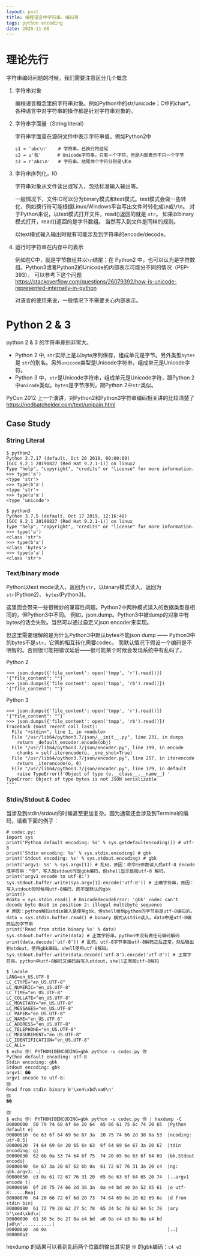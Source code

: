 ```yaml
---
layout: post
title: 编程语言中字符串、编码等
tags: python encoding
date: 2020-11-08
---
```


理论先行
=========
字符串编码问题的时候，我们需要注意区分几个概念

1. 字符串对象

   编程语言概念里的字符串对象。例如Python中的str/unicode；C中的char*。各种语言中对字符串的操作都是针对字符串对象的。

1. 字符串字面量（String literal）

   字符串字面量在源码文件中表示字符串值。例如Python2中

   ``` py2
   s1 = 'abc\n'    # 字符串，已换行符结尾
   s2 = u'我'      # Unicode字符串，只有一个字符，但是内部表示不只一个字节
   s3 = r'abc\n'   # 字符串，结尾两个字符分别是\和n
   ```

1. 字符串序列化，IO

   字符串对象从文件读出或写入，包括标准输入输出等。

   一般情况下，文件IO可以分为binary模式和text模式。text模式会做一些转化，例如换行符可能根据Linux/Windows平台写出文件时转化成\n或\r\n。
   对于Python来说，以text模式打开文件，read()返回的就是 `str`。
   如果以binary模式打开，read()返回的是字节数组。
   当然写入到文件是同样的规则。

   以text模式输入输出时就有可能涉及到字符串的encode/decode。

1. 运行时字符串在内存中的表示

   例如在C中，就是字节数组并以`\n`结尾；在 Python2 中，也可以认为是字符数组。Python3或者Python2的Unicode的内部表示可能分不同的情况（PEP-393）。
   可以参考下这个问题 https://stackoverflow.com/questions/26079392/how-is-unicode-represented-internally-in-python

   对语言的使用来说，一般情况下不需要关心内部表示。

Python 2 & 3
=============
python 2 & 3 的字符串差别非常大。

* Python 2 中, `str`实际上是以byte序列保存，组成单元是字节。另外类型`bytes` 是 `str`的别名。另外`unicode`类型是Unicode字符串，组成单元是Unicode字符。
* Python 3 中，`str`是Unicode字符串，组成单元是Unicode字符，跟Python 2中`unicode`类似。`bytes`是字节序列，跟Python 2中`str`类似。

PyCon 2012 上一个演讲，对Python2和Python3字符串编码相关讲的比较清楚了 https://nedbatchelder.com/text/unipain.html

Case Study
---------------

### String Literal
```
$ python2
Python 2.7.17 (default, Oct 20 2019, 00:00:00)
[GCC 9.2.1 20190827 (Red Hat 9.2.1-1)] on linux2
Type "help", "copyright", "credits" or "license" for more information.
>>> type('a')
<type 'str'>
>>> type(b'a')
<type 'str'>
>>> type(u'a')
<type 'unicode'>

$ python3
Python 3.7.5 (default, Oct 17 2019, 12:16:48)
[GCC 9.2.1 20190827 (Red Hat 9.2.1-1)] on linux
Type "help", "copyright", "credits" or "license" for more information.
>>> type('a')
<class 'str'>
>>> type(b'a')
<class 'bytes'>
>>> type(u'a')
<class 'str'>
```

### Text/binary mode

Python以text mode读入，返回为`str`，以binary模式读入，返回为`str`(Python2)， `bytes`(Python3)。

这里面会带来一些很微妙的兼容性问题。Python2中两种模式读入的数据类型是相同的，但Python3中不同。
例如，json.dump。Python3中被dump的对象中有bytes的话会失败。当然可以通过自定义json encoder来实现。

但这里需要理解的是为什么Python3中默认bytes不能json dump —— Python3中的bytes不是`str`，它俩的相互转化需要codec。
而默认情况下假设一个编码是不明智的。否则很可能把错误延后——很可能某个时候会发现系统中有乱码了。

Python 2

```
>>> json.dumps({'file_content': open('tmpp', 'r').read()})
'{"file_content": ""}'
>>> json.dumps({'file_content': open('tmpp', 'rb').read()})
'{"file_content": ""}'
```

Python 3

```
>>> json.dumps({'file_content': open('tmpp', 'r').read()})
'{"file_content": ""}'
>>> json.dumps({'file_content': open('tmpp', 'rb').read()})
Traceback (most recent call last):
  File "<stdin>", line 1, in <module>
  File "/usr/lib64/python3.7/json/__init__.py", line 231, in dumps
    return _default_encoder.encode(obj)
  File "/usr/lib64/python3.7/json/encoder.py", line 199, in encode
    chunks = self.iterencode(o, _one_shot=True)
  File "/usr/lib64/python3.7/json/encoder.py", line 257, in iterencode
    return _iterencode(o, 0)
  File "/usr/lib64/python3.7/json/encoder.py", line 179, in default
    raise TypeError(f'Object of type {o.__class__.__name__} '
TypeError: Object of type bytes is not JSON serializable
'""'
```

### Stdin/Stdout & Codec

当涉及到stdin/stdout的时候甚至更加复杂。因为通常还会涉及到Terminal的编码，请看下面的例子：

```
# codec.py:
import sys
print('Python default encoding: %s' % sys.getdefaultencoding()) # utf-8
print('Stdin encoding: %s' % sys.stdin.encoding) # gbk
print('Stdout encoding: %s' % sys.stdout.encoding) # gbk
print('argv1: %s' % sys.argv[1]) # 乱码，原因：命令行参数读入后utf-8 decode成字符串：“你”，写入到stdout时是gbk编码，但shell显示是按utf-8 解码。
print('argv1 encode to utf-8:')
sys.stdout.buffer.write(sys.argv[1].encode('utf-8')) # 正确字符串，原因：写入stdout的时候用utf-8编码，而不是默认的gbk
print()
#data = sys.stdin.read() # UnicodeDecodeError: 'gbk' codec can't decode byte 0xa0 in position 2: illegal multibyte sequence
# 原因：python解码stdin输入是使用gbk，但shell给到python的字节串是utf-8编码的。
data = sys.stdin.buffer.read() # binary 模式从stdin读入。data中是utf-8编码后的字节串
print('Read from stdin binary %s' % data)
sys.stdout.buffer.write(data) # 正常字符串。python中没有做任何编码解码
print(data.decode('utf-8')) # 乱码。utf-8字节串按utf-8解码之后正常，然后输出到stdout，使用gbk编码。shell使用utf-8解码。
sys.stdout.buffer.write(data.decode('utf-8').encode('utf-8')) # 正常字符串。python中utf-8解码又编码后写入stdout，shell正常按utf-8解码
```

```
$ locale
LANG=en_US.UTF-8
LC_CTYPE="en_US.UTF-8"
LC_NUMERIC="en_US.UTF-8"
LC_TIME="en_US.UTF-8"
LC_COLLATE="en_US.UTF-8"
LC_MONETARY="en_US.UTF-8"
LC_MESSAGES="en_US.UTF-8"
LC_PAPER="en_US.UTF-8"
LC_NAME="en_US.UTF-8"
LC_ADDRESS="en_US.UTF-8"
LC_TELEPHONE="en_US.UTF-8"
LC_MEASUREMENT="en_US.UTF-8"
LC_IDENTIFICATION="en_US.UTF-8"
LC_ALL=
$ echo 你| PYTHONIOENCODING=gbk python -u codec.py 你
Python default encoding: utf-8
Stdin encoding: gbk
Stdout encoding: gbk
argv1: ��
argv1 encode to utf-8:
你
Read from stdin binary b'\xe4\xbd\xa0\n'
你
��

你
$ echo 你| PYTHONIOENCODING=gbk python -u codec.py 你 | hexdump -C
00000000  50 79 74 68 6f 6e 20 64  65 66 61 75 6c 74 20 65  |Python default e|
00000010  6e 63 6f 64 69 6e 67 3a  20 75 74 66 2d 38 0a 53  |ncoding: utf-8.S|
00000020  74 64 69 6e 20 65 6e 63  6f 64 69 6e 67 3a 20 67  |tdin encoding: g|
00000030  62 6b 0a 53 74 64 6f 75  74 20 65 6e 63 6f 64 69  |bk.Stdout encodi|
00000040  6e 67 3a 20 67 62 6b 0a  61 72 67 76 31 3a 20 c4  |ng: gbk.argv1: .|
00000050  e3 0a 61 72 67 76 31 20  65 6e 63 6f 64 65 20 74  |..argv1 encode t|
00000060  6f 20 75 74 66 2d 38 3a  0a e4 bd a0 0a 52 65 61  |o utf-8:.....Rea|
00000070  64 20 66 72 6f 6d 20 73  74 64 69 6e 20 62 69 6e  |d from stdin bin|
00000080  61 72 79 20 62 27 5c 78  65 34 5c 78 62 64 5c 78  |ary b'\xe4\xbd\x|
00000090  61 30 5c 6e 27 0a e4 bd  a0 0a c4 e3 0a 0a e4 bd  |a0\n'...........|
000000a0  a0 0a                                             |..|
000000a2
```
hexdump 的结果可以看到乱码两个位置的输出其实是 `你` 的gbk编码：`c4 e3`
